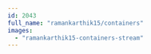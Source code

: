 ```yaml
---
id: 2043
full_name: "ramankarthik15/containers"
images: 
  - "ramankarthik15-containers-stream"
---
```

